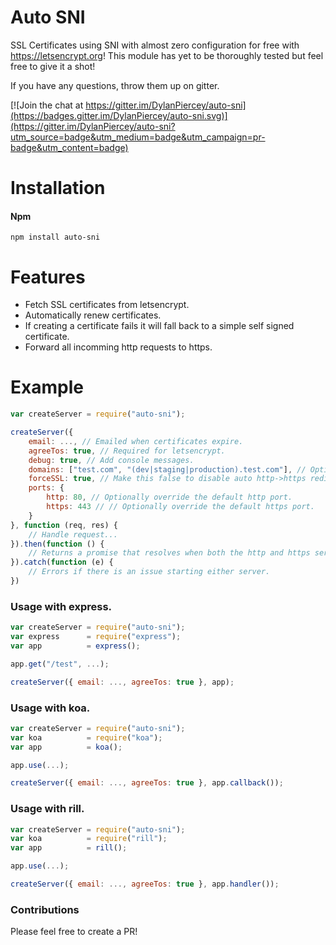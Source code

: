 # Auto SNI
SSL Certificates using SNI with almost zero configuration for free with https://letsencrypt.org!
This module has yet to be thoroughly tested but feel free to give it a shot!

If you have any questions, throw them up on gitter.

[![Join the chat at https://gitter.im/DylanPiercey/auto-sni](https://badges.gitter.im/DylanPiercey/auto-sni.svg)](https://gitter.im/DylanPiercey/auto-sni?utm_source=badge&utm_medium=badge&utm_campaign=pr-badge&utm_content=badge)

# Installation

#### Npm
```console
npm install auto-sni
```

# Features
+ Fetch SSL certificates from letsencrypt.
+ Automatically renew certificates.
+ If creating a certificate fails it will fall back to a simple self signed certificate.
+ Forward all incomming http requests to https.

# Example

```javascript
var createServer = require("auto-sni");

createServer({
	email: ..., // Emailed when certificates expire.
	agreeTos: true, // Required for letsencrypt.
	debug: true, // Add console messages.
	domains: ["test.com", "(dev|staging|production).test.com"], // Optional list of allowed domains (uses pathtoregexp)
	forceSSL: true, // Make this false to disable auto http->https redirects (default true).
	ports: {
		http: 80, // Optionally override the default http port.
		https: 443 // // Optionally override the default https port.
	}
}, function (req, res) {
	// Handle request...
}).then(function () {
	// Returns a promise that resolves when both the http and https server are listening.
}).catch(function (e) {
	// Errors if there is an issue starting either server.
})
```

### Usage with express.
```js
var createServer = require("auto-sni");
var express      = require("express");
var app          = express();

app.get("/test", ...);

createServer({ email: ..., agreeTos: true }, app);
```

### Usage with koa.
```js
var createServer = require("auto-sni");
var koa          = require("koa");
var app          = koa();

app.use(...);

createServer({ email: ..., agreeTos: true }, app.callback());
```

### Usage with rill.
```js
var createServer = require("auto-sni");
var koa          = require("rill");
var app          = rill();

app.use(...);

createServer({ email: ..., agreeTos: true }, app.handler());
```

### Contributions

Please feel free to create a PR!
